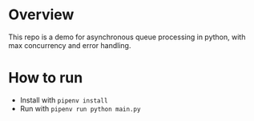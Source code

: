 # Overview
This repo is a demo for asynchronous queue processing in python, with max concurrency and error handling.

# How to run
- Install with `pipenv install`
- Run with `pipenv run python main.py`